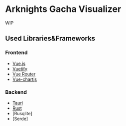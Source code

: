 # Arknights Gacha Visualizer

WIP

## Used Libraries&Frameworks

### Frontend

- [Vue.js](https://vuejs.org/)
- [Vuetify](https://vuetifyjs.com/)
- [Vue Router](https://router.vuejs.org/)
- [Vue-chartjs](https://vue-chartjs.org/)

### Backend

- [Tauri](https://tauri.app/)
- [Rust](https://www.rust-lang.org/)
- [Rusqlite]
- [Serde]